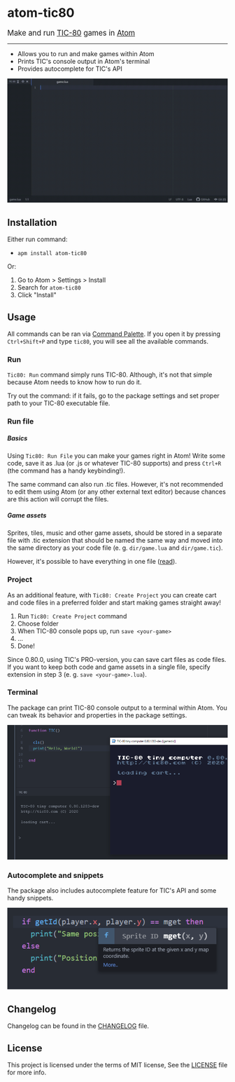 # atom-tic80

<big>Make and run [TIC-80](https://tic80.com/) games in [Atom](https://atom.io/)</big>

----

<!-- This package for [Atom Editor](https://atom.io/) adds functionality to easily edit and run [TIC-80](https://tic80.com/) games. -->

<!-- This customizable package for [Atom Editor](https://atom.io/) allows you to make and run [TIC-80](https://tic80.com/) games and print all the console output to a built-in terminal. -->

* Allows you to run and make games within Atom
* Prints TIC's console output in Atom's terminal
* Provides autocomplete for TIC's API

![Showcase](docs/media/showcase.gif)

## Installation

Either run command:<br/>
* `apm install atom-tic80`

Or:
1. Go to Atom > Settings > Install
2. Search for `atom-tic80`
3. Click "Install"

## Usage

All commands can be ran via [Command Palette](https://flight-manual.atom.io/getting-started/sections/atom-basics/#command-palette). If you open it by pressing `Ctrl+Shift+P` and type `tic80`, you will see all the available commands.

### Run

`Tic80: Run` command simply runs TIC-80. Although, it's not that simple because Atom needs to know how to run do it.

Try out the command: if it fails, go to the package settings and set proper path to your TIC-80 executable file.

### Run file

##### Basics

Using `Tic80: Run File` you can make your games right in Atom! Write some code, save it as .lua (or .js or whatever TIC-80 supports) and press `Ctrl+R` (the command has a handy keybinding!).

The same command can also run .tic files. However, it's not recommended to edit them using Atom (or any other external text editor) because chances are this action will corrupt the files.

##### Game assets

Sprites, tiles, music and other game assets, should be stored in a separate file with .tic extension that should be named the same way and moved into the same directory as your code file (e. g. `dir/game.lua` and `dir/game.tic`).

However, it's possible to have everything in one file ([read](#save-code)).

### Project

As an additional feature, with `Tic80: Create Project` you can create cart and code files in a preferred folder and start making games straight away!

1. Run `Tic80: Create Project` command
2. Choose folder
3. When TIC-80 console pops up, run `save <your-game>`
4. ...
5. Done!

<a name="save-code"></a> Since 0.80.0, using TIC's PRO-version, you can save cart files as code files. If you want to keep both code and game assets in a single file, specify extension in step 3 (e. g. `save <your-game>.lua`).

<!-- screenshot -->

### Terminal

The package can print TIC-80 console output to a terminal within Atom. You can tweak its behavior and properties in the package settings.

![Terminal](docs/media/terminal.png)


### Autocomplete and snippets

The package also includes autocomplete feature for TIC's API and some handy snippets.

![Autocomplete](docs/media/autocomplete.png)

## Changelog

Changelog can be found in the [CHANGELOG](CHANGELOG.md) file.

## License

This project is licensed under the terms of MIT license, See the [LICENSE](LICENSE.md) file for more info.
